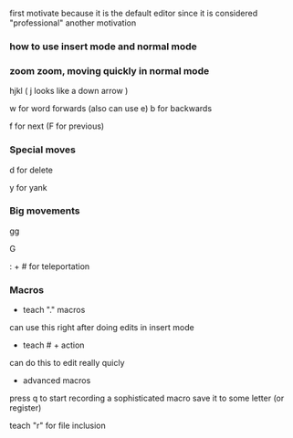 

first motivate because it is the default editor
since it is considered "professional" another motivation

### how to use insert mode and normal mode

### zoom zoom, moving quickly in normal mode

hjkl ( j looks like a down arrow )

w for word forwards (also can use e)
b for backwards

f for next  (F for previous)

### Special moves

d for delete

y for yank

### Big movements

gg

G

: + # for teleportation


### Macros
* teach "." macros

can use this right after doing edits in insert mode


* teach # + action

can do this to edit really quicly

* advanced macros

press q to start recording a sophisticated macro
save it to some letter (or register)




teach "r" for file inclusion
